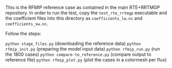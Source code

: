 This is the RFMIP reference case as contained in the main RTE+RRTMGP repository.
In order to run the test, copy the `test_rte_rrtmgp` executable and the coefficient
files into this directory as `coefficients_lw.nc` and `coefficients_sw.nc`.

Follow the steps:

`python stage_files.py`          (downloading the reference data)
`python rfmip_init.py`           (preparing the model input data)
`python rfmip_run.py`            (run the 1800 cases)
`python compare-to_reference.py` (compare output to reference file)
`python rfmip_plot.py`           (plot the cases in a colormesh per flux)

